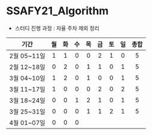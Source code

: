 # SSAFY21_Algorithm

* 스터디 진행 과정 : 자율 주차 제외 정리

| 기간 | 월 | 화 | 수 | 목 | 금 | 토 | 일 | 총합 |
| :--: | :--: | :--: | :--: | :--: | :--: | :--: | :--: | :--: |
| 2월 05~11일 | 1 | 1 | 0 | 0 | 2 | 1 | 0 | 5 | 
| 2월 12~18일 | 0 | 2 | 0 | 1 | 1 | 0 | 1 | 5 | 
| 3월 04~10일 | 1 | 2 | 0 | 1 | 0 | 0 | 1 | 5 |
| 3월 11~17일 | 1 | 0 | 0 | 0 | 2 | 0 | 2 | 5 |
| 3월 18~24일 | 0 | 0 | 1 | 2 | 1 | 0 | 1 | 5 |
| 3월 25~31일 | 0 | 0 | 0 | 1 | 1 | 2 | 1 | 5 |
| 4월 01~07일 | 0 | 0 | 0 |  |  |  |  |  |
